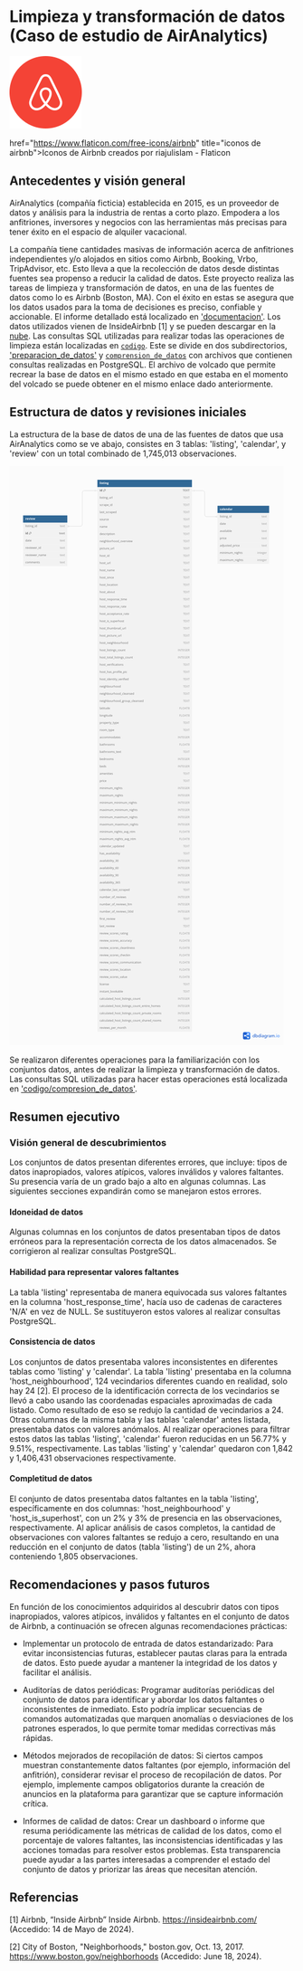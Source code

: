 # Limpieza y transformación de datos (Caso de estudio de AirAnalytics)

![airbnb-logo](airbnb-logo.png)

href="https://www.flaticon.com/free-icons/airbnb" title="iconos de airbnb"&gt;Iconos de Airbnb creados por riajulislam - Flaticon

## Antecedentes y visión general

AirAnalytics (compañía ficticia) establecida en 2015, es un proveedor de datos y análisis para la industria de rentas a corto plazo. Empodera a los anfitriones, inversores y negocios con las herramientas más precisas para tener éxito
en el espacio de alquiler vacacional.

La compañía tiene cantidades masivas de información acerca de anfitriones independientes y/o alojados en sitios como Airbnb, Booking, Vrbo, TripAdvisor, etc. Esto lleva a que la recolección
de datos desde distintas fuentes sea propenso a reducir la calidad de datos. Este proyecto realiza las tareas de limpieza y transformación de datos, en una de las fuentes de datos como lo es
Airbnb (Boston, MA). Con el éxito en estas se asegura que los datos usados para la toma de decisiones es preciso, confiable y accionable. El informe detallado está localizado en ['documentacion'](https://github.com/cjmj96/limpieza-y-transformacion-de-datos/tree/main/documentacion).
Los datos utilizados vienen de InsideAirbnb [1] y se pueden descargar en la [nube](https://drive.google.com/drive/folders/16q4xgEGPM-RoK31yX8wkQwENX2kmSOQA?usp=sharing).
Las consultas SQL utilizadas para realizar todas las operaciones de limpieza están localizadas en [`codigo`](https://github.com/cjmj96/limpieza-y-transformacion-de-datos/tree/main/codigo). Este se divide en dos
subdirectorios, ['preparacion_de_datos'](https://github.com/cjmj96/limpieza-y-transformacion-de-datos/tree/main/codigo/preparacion_de_datos)
y [`comprension_de_datos`](https://github.com/cjmj96/limpieza-y-transformacion-de-datos/tree/main/codigo/comprension_de_datos) con archivos que contienen consultas realizadas en PostgreSQL. El archivo de volcado que permite recrear la base de datos en el mismo estado en que
estaba en el momento del volcado se puede obtener en el mismo enlace dado anteriormente.

## Estructura de datos y revisiones iniciales

La estructura de la base de datos de una de las fuentes de datos que usa AirAnalytics como se ve abajo, consistes en 3 tablas: 'listing', 'calendar', y 'review' con un total
combinado de 1,745,013 observaciones.

![erd-boston-airbnb-data](./erd-boston-airbnb-data.png)

Se realizaron diferentes operaciones para la familiarización con los conjuntos datos, antes de realizar la limpieza y transformación de datos. Las consultas
SQL utilizadas para hacer estas operaciones está localizada en ['codigo/compresion_de_datos'](https://github.com/cjmj96/limpieza-y-transformacion-de-datos/tree/main/codigo/comprension_de_datos).

## Resumen ejecutivo

### Visión general de descubrimientos

Los conjuntos de datos presentan diferentes errores, que incluye: tipos de datos inapropiados, valores atípicos, valores inválidos y valores faltantes. Su presencia varía de un grado bajo a alto en
algunas columnas. Las siguientes secciones expandirán como se manejaron estos errores.

#### Idoneidad de datos

Algunas columnas en los conjuntos de datos presentaban tipos de datos erróneos para la representación correcta de los datos almacenados. Se corrigieron al realizar consultas PostgreSQL.

#### Habilidad para representar valores faltantes

La tabla 'listing' representaba de manera equivocada sus valores faltantes en la columna 'host_response_time', hacía uso de cadenas de caracteres 'N/A' en vez de NULL. Se sustituyeron
estos valores al realizar consultas PostgreSQL.

#### Consistencia de datos

Los conjuntos de datos presentaba valores inconsistentes en diferentes tablas como 'listing' y 'calendar'. La tabla 'listing' presentaba en la columna 'host_neighbourhood',
124 vecindarios diferentes cuando en realidad, solo hay 24 [2]. El proceso de la identificación correcta de los vecindarios
se llevó a cabo usando las coordenadas espaciales aproximadas de cada listado. Como resultado de eso se redujo la cantidad de vecindarios a 24. Otras columnas de la
misma tabla y las tablas 'calendar' antes listada, presentaba datos con valores anómalos. Al realizar
operaciones para filtrar estos datos las tablas 'listing', 'calendar' fueron reducidas en un 56.77% y 9.51%, respectivamente. Las tablas 'listing' y 'calendar' quedaron
con 1,842 y 1,406,431 observaciones respectivamente.

#### Completitud de datos

El conjunto de datos presentaba datos faltantes en la tabla 'listing', específicamente en dos columnas: 'host_neighbourhood' y 'host_is_superhost', con un 2% y 3% de presencia
en las observaciones, respectivamente. Al aplicar análisis de casos completos, la cantidad de observaciones con valores faltantes se redujo a cero, resultando en una
reducción en el conjunto de datos (tabla 'listing') de un 2%, ahora conteniendo 1,805 observaciones.

## Recomendaciones y pasos futuros

En función de los conocimientos adquiridos al descubrir datos con tipos inapropiados, valores atípicos, inválidos y faltantes en el conjunto de datos de Airbnb, a continuación se ofrecen algunas recomendaciones prácticas:

- Implementar un protocolo de entrada de datos estandarizado: Para evitar inconsistencias futuras, establecer pautas claras para la entrada de datos. Esto puede ayudar a mantener
la integridad de los datos y facilitar el análisis.

- Auditorías de datos periódicas: Programar auditorías periódicas del conjunto de datos para identificar y abordar los datos faltantes o inconsistentes de inmediato. Esto podría
implicar secuencias de comandos automatizadas que marquen anomalías o desviaciones de los patrones esperados, lo que permite tomar medidas correctivas más rápidas.

- Métodos mejorados de recopilación de datos: Si ciertos campos muestran constantemente datos faltantes (por ejemplo, información del anfitrión), considerar revisar el proceso
de recopilación de datos. Por ejemplo, implemente campos obligatorios durante la creación de anuncios en la plataforma para garantizar que se capture información crítica.

- Informes de calidad de datos: Crear un dashboard o informe que resuma periódicamente las métricas de calidad de los datos, como el porcentaje de valores faltantes, las
inconsistencias identificadas y las acciones tomadas para resolver estos problemas. Esta transparencia puede ayudar a las partes interesadas a comprender el estado
del conjunto de datos y priorizar las áreas que necesitan atención.

## Referencias

[1] Airbnb, “Inside Airbnb” Inside Airbnb. https://insideairbnb.com/ (Accedido: 14 de Mayo de 2024).

[2] City of Boston, "Neighborhoods," boston.gov, Oct. 13, 2017. https://www.boston.gov/neighborhoods (Accedido: June 18, 2024).
